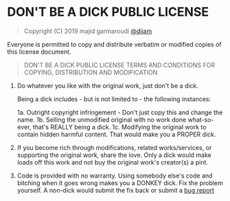 # DON'T BE A DICK PUBLIC LICENSE

> Copyright (C) 2019 majid garmaroudi [@dijam](https://github.com/dijam)

Everyone is permitted to copy and distribute verbatim or modified
copies of this license document.

> DON'T BE A DICK PUBLIC LICENSE
> TERMS AND CONDITIONS FOR COPYING, DISTRIBUTION AND MODIFICATION

1.  Do whatever you like with the original work, just don't be a dick.

    Being a dick includes - but is not limited to - the following instances:

    1a. Outright copyright infringement - Don't just copy this and change the name.
    1b. Selling the unmodified original with no work done what-so-ever, that's REALLY being a dick.
    1c. Modifying the original work to contain hidden harmful content. That would make you a PROPER dick.

2.  If you become rich through modifications, related works/services, or supporting the original work,
    share the love. Only a dick would make loads off this work and not buy the original work's
    creator(s) a pint.

3.  Code is provided with no warranty. Using somebody else's code and bitching when it goes wrong makes
    you a DONKEY dick. Fix the problem yourself. A non-dick would submit the fix back or submit a [bug report](https://www.chiark.greenend.org.uk/~sgtatham/bugs.html)
